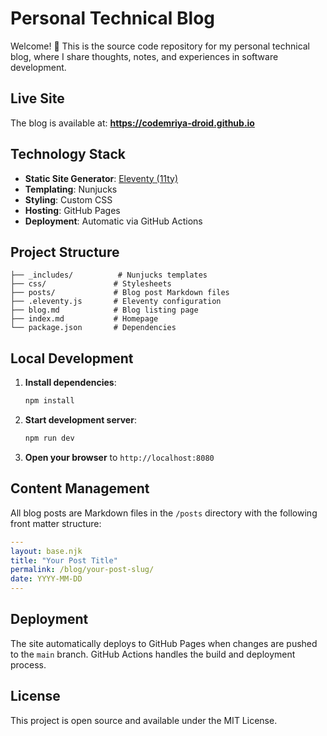 # Personal Technical Blog

Welcome! 👋 This is the source code repository for my personal technical blog, where I share thoughts, notes, and experiences in software development.

## Live Site

The blog is available at: **https://codemriya-droid.github.io**

## Technology Stack

- **Static Site Generator**: [Eleventy (11ty)](https://www.11ty.dev/)
- **Templating**: Nunjucks
- **Styling**: Custom CSS
- **Hosting**: GitHub Pages
- **Deployment**: Automatic via GitHub Actions

## Project Structure

```
├── _includes/          # Nunjucks templates
├── css/               # Stylesheets
├── posts/             # Blog post Markdown files
├── .eleventy.js       # Eleventy configuration
├── blog.md            # Blog listing page
├── index.md           # Homepage
└── package.json       # Dependencies
```

## Local Development

1. **Install dependencies**:
   ```bash
   npm install
   ```

2. **Start development server**:
   ```bash
   npm run dev
   ```
   
3. **Open your browser** to `http://localhost:8080`

## Content Management

All blog posts are Markdown files in the `/posts` directory with the following front matter structure:

```yaml
---
layout: base.njk
title: "Your Post Title"
permalink: /blog/your-post-slug/
date: YYYY-MM-DD
---
```

## Deployment

The site automatically deploys to GitHub Pages when changes are pushed to the `main` branch. GitHub Actions handles the build and deployment process.

## License

This project is open source and available under the MIT License.
